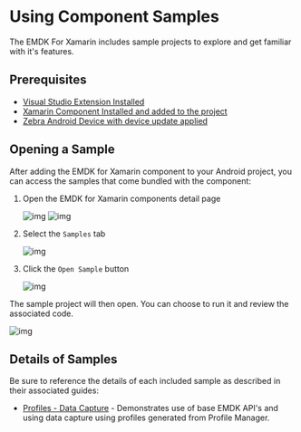 # Using Component Samples
The EMDK For Xamarin includes sample projects to explore and get familiar with it's features.

## Prerequisites

* [Visual Studio Extension Installed](../guide/vs/setup)
* [Xamarin Component Installed and added to the project](../guide/component/install)
* [Zebra Android Device with device update applied](../guide/deviceupdate)

## Opening a Sample
After adding the EMDK for Xamarin component to your Android project, you can access the samples that come bundled with the component:

1. Open the EMDK for Xamarin components detail page

	![img](images/component/details-button.png)
	![img](images/component/details.png)
2. Select the `Samples` tab

	![img](images/component/samples.png)
3. Click the `Open Sample` button

	![img](images/component/samples-openbutton.png)

The sample project will then open. You can choose to run it and review the associated code.

![img](images/component/sample-opened.png)

## Details of Samples
Be sure to reference the details of each included sample as described in their associated guides:

* [Profiles - Data Capture](../guide/sample/profile-datacapture) - Demonstrates use of base EMDK API's and using data capture using profiles generated from Profile Manager. 